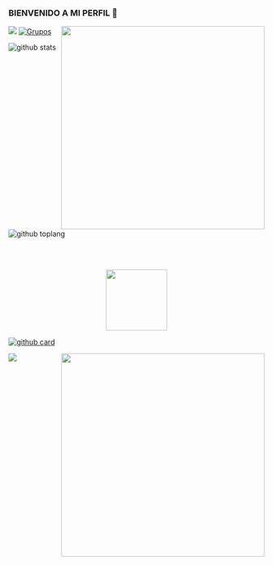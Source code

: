 ### BIENVENIDO A MI PERFIL 👋
<img align="right" src="https://www.kindpng.com/picc/m/274-2748314_freetoedit-menherachan-animegirl-animecute-png-kawaii-anime-girl.png" height="400" width="400">


<a href="https://wa.me/50369907657" target="blank"><img src="https://img.shields.io/badge/Creador-480804?style=for-the-badge&logo=whatsapp&logoColor=yellow" /></a>
[![Grupos](https://img.shields.io/badge/Grupo-480804?style=for-the-badge&logo=whatsapp&logoColor=yellow)](https://chat.whatsapp.com/DX4KAYmJxRoHWdAUPJX5Dn) 

![github stats](https://github-readme-stats.vercel.app/api?username=MESIASREYES&show_icons=true&theme=maroongold)
![github toplang](https://github-readme-stats.vercel.app/api/top-langs/?username=MESIASREYES&layout=compact&theme=maroongold)

<br><br>
</a>

<p align="center"> 
<a href="https://github.com/MESIASREYES/Fenix-Bot-CD"><img src="http://readme-typing-svg.herokuapp.com?font=mono&size=13&duration=8000&color=[E8A010]&center=falso&vCenter=falso&lines=𝑴𝑰𝑺++𝑷𝑹𝑶𝒀𝑬𝑪𝑻𝑶𝑺" height="120px"></a> 
</p>

<a href="https://github.com/MESIASREYES/Fenix-Bot-CD">![github card](https://github-readme-stats.vercel.app/api/pin/?username=MESIASREYES&repo=Fenix-Bot-CD&theme=maroongold)</a>


<img align="right" src="https://www.kindpng.com/picc/m/236-2362818_anime-sempai-animegirl-heart-kawaii-cute-anime-girl/.png" height="400" width="400">


<img src="blob:https://web.telegram.org/73011519-8158-438e-a57c-d67be1efd6fe.jpg" height=",70px"> 
